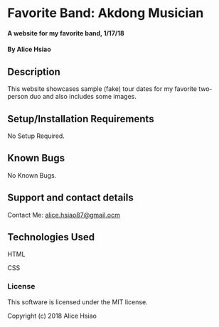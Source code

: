 # Favorite Band: Akdong Musician

#### A website for my favorite band, 1/17/18

#### By Alice Hsiao

## Description

This website showcases sample (fake) tour dates for my favorite two-person duo and also includes some images.

## Setup/Installation Requirements

No Setup Required.

## Known Bugs

No Known Bugs.

## Support and contact details

Contact Me: alice.hsiao87@gmail.ocm

## Technologies Used

HTML

CSS

### License

This software is licensed under the MIT license.

Copyright (c) 2018 Alice Hsiao
